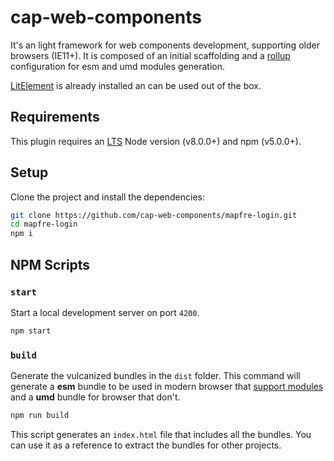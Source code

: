 # cap-web-components 
It's an light framework for web components development, supporting older browsers (IE11+). It is composed of an initial scaffolding and a [rollup](https://rollupjs.org/guide/en/) configuration for esm and umd modules generation.

[LitElement](https://lit-element.polymer-project.org/) is already installed an can be used out of the box.

## Requirements
This plugin requires an [LTS](https://github.com/nodejs/Release) Node version (v8.0.0+) and npm (v5.0.0+).

## Setup
Clone the project and install the dependencies:

```bash
git clone https://github.com/cap-web-components/mapfre-login.git
cd mapfre-login
npm i
```

## NPM Scripts

### `start`
Start a local development server on port `4200`.

```bash
npm start
```

### `build`
Generate the vulcanized bundles in the `dist` folder. This command will generate a **esm** bundle to be used in modern browser that [support modules](https://developer.mozilla.org/es/docs/Web/JavaScript/Guide/M%C3%B3dulos) and a **umd** bundle for browser that don't.

```bash
npm run build
```

This script generates an `index.html` file that includes all the bundles. You can use it as a reference to extract the bundles for other projects.